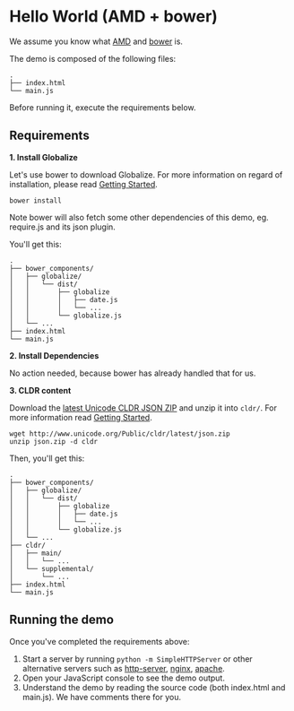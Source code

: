 # Hello World (AMD + bower)

We assume you know what [AMD](https://github.com/amdjs/amdjs-api/wiki/AMD) and
[bower](http://bower.io/) is.

The demo is composed of the following files:

```
.
├── index.html
└── main.js
```

Before running it, execute the requirements below.


## Requirements

**1. Install Globalize**

Let's use bower to download Globalize. For more information on regard of
installation, please read [Getting Started](../../README.md#installation).

```
bower install
```

Note bower will also fetch some other dependencies of this demo, eg. require.js
and its json plugin.

You'll get this:

```
.
├── bower_components/
│   ├── globalize/ 
│   │   └── dist/
│   │       ├── globalize
│   │       │   ├── date.js
│   │       │   └── ...
│   │       └── globalize.js
│   └── ...
├── index.html
└── main.js
```

**2. Install Dependencies**

No action needed, because bower has already handled that for us.

**3. CLDR content**

Download the [latest Unicode CLDR JSON
ZIP](http://www.unicode.org/Public/cldr/latest/json.zip) and unzip it into
`cldr/`. For more information read [Getting Started](../../README.md#cldr).

```
wget http://www.unicode.org/Public/cldr/latest/json.zip
unzip json.zip -d cldr
```

Then, you'll get this:

```
.
├── bower_components/
│   ├── globalize/ 
│   │   └── dist/
│   │       ├── globalize
│   │       │   ├── date.js
│   │       │   └── ...
│   │       └── globalize.js
│   └── ...
├── cldr/
│   ├── main/
│   │   └── ...
│   └── supplemental/
│       └── ...
├── index.html
└── main.js
```


## Running the demo

Once you've completed the requirements above:

1. Start a server by running `python -m SimpleHTTPServer` or other alternative servers such as [http-server](https://github.com/nodeapps/http-server), [nginx](http://nginx.org/en/docs/), [apache](http://httpd.apache.org/docs/trunk/).
1. Open your JavaScript console to see the demo output.
1. Understand the demo by reading the source code (both index.html and main.js).
We have comments there for you.
